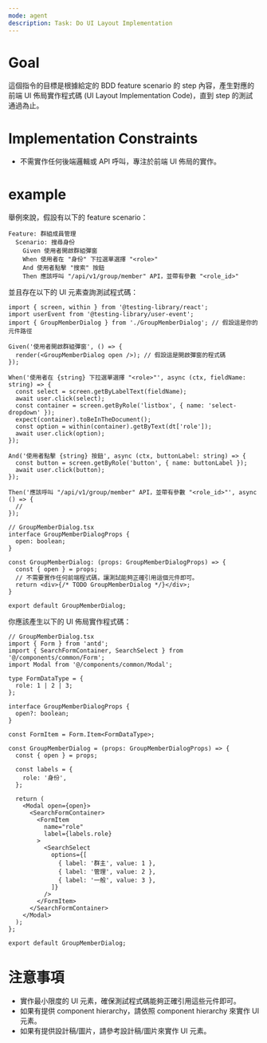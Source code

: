 ```yaml
---
mode: agent
description: Task: Do UI Layout Implementation
---
```


# Goal

這個指令的目標是根據給定的 BDD feature scenario 的 step 內容，產生對應的前端 UI 佈局實作程式碼 (UI Layout Implementation Code)，直到 step 的測試通過為止。

# Implementation Constraints
- 不需實作任何後端邏輯或 API 呼叫，專注於前端 UI 佈局的實作。

# example
舉例來說，假設有以下的 feature scenario：

```gherkin
Feature: 群組成員管理
  Scenario: 搜尋身份
    Given 使用者開啟群組彈窗
    When 使用者在 "身份" 下拉選單選擇 "<role>"
    And 使用者點擊 "搜索" 按鈕
    Then 應該呼叫 "/api/v1/group/member" API，並帶有參數 "<role_id>"
```

並且存在以下的 UI 元素查詢測試程式碼：

```tsx
import { screen, within } from '@testing-library/react';
import userEvent from '@testing-library/user-event';
import { GroupMemberDialog } from './GroupMemberDialog'; // 假設這是你的元件路徑

Given('使用者開啟群組彈窗', () => {
  render(<GroupMemberDialog open />); // 假設這是開啟彈窗的程式碼
});

When('使用者在 {string} 下拉選單選擇 "<role>"', async (ctx, fieldName: string) => {
  const select = screen.getByLabelText(fieldName);
  await user.click(select);
  const container = screen.getByRole('listbox', { name: 'select-dropdown' });
  expect(container).toBeInTheDocument();
  const option = within(container).getByText(dt['role']);
  await user.click(option);
});

And('使用者點擊 {string} 按鈕', async (ctx, buttonLabel: string) => {
  const button = screen.getByRole('button', { name: buttonLabel });
  await user.click(button);
});

Then('應該呼叫 "/api/v1/group/member" API，並帶有參數 "<role_id>"', async () => {
  // 
});
```

```tsx
// GroupMemberDialog.tsx
interface GroupMemberDialogProps {
  open: boolean;
}

const GroupMemberDialog: (props: GroupMemberDialogProps) => {
  const { open } = props;
  // 不需要實作任何前端程式碼，讓測試能夠正確引用這個元件即可。
  return <div>{/* TODO GroupMemberDialog */}</div>;
}

export default GroupMemberDialog;
```

你應該產生以下的 UI 佈局實作程式碼：

```tsx
// GroupMemberDialog.tsx
import { Form } from 'antd';
import { SearchFormContainer, SearchSelect } from '@/components/common/Form';
import Modal from '@/components/common/Modal';

type FormDataType = {
  role: 1 | 2 | 3;
};

interface GroupMemberDialogProps {
  open?: boolean;
}

const FormItem = Form.Item<FormDataType>;

const GroupMemberDialog = (props: GroupMemberDialogProps) => {
  const { open } = props;

  const labels = {
    role: '身份',
  };

  return (
    <Modal open={open}>
      <SearchFormContainer>
        <FormItem
          name="role"
          label={labels.role}
        >
          <SearchSelect
            options={[
              { label: '群主', value: 1 },
              { label: '管理', value: 2 },
              { label: '一般', value: 3 },
            ]}
          />
        </FormItem>
      </SearchFormContainer>
    </Modal>
  );
};

export default GroupMemberDialog;
```

# 注意事項
- 實作最小限度的 UI 元素，確保測試程式碼能夠正確引用這些元件即可。
- 如果有提供 component hierarchy，請依照 component hierarchy 來實作 UI 元素。
- 如果有提供設計稿/圖片，請參考設計稿/圖片來實作 UI 元素。
